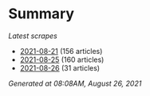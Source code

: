 # Summary
*Latest scrapes*
* [2021-08-21](https://github.com/nuuuwan/news_lk/blob/data/news_lk.2021-08-21.json) (156 articles)
* [2021-08-25](https://github.com/nuuuwan/news_lk/blob/data/news_lk.2021-08-25.json) (160 articles)
* [2021-08-26](https://github.com/nuuuwan/news_lk/blob/data/news_lk.2021-08-26.json) (31 articles)

*Generated at 08:08AM, August 26, 2021*